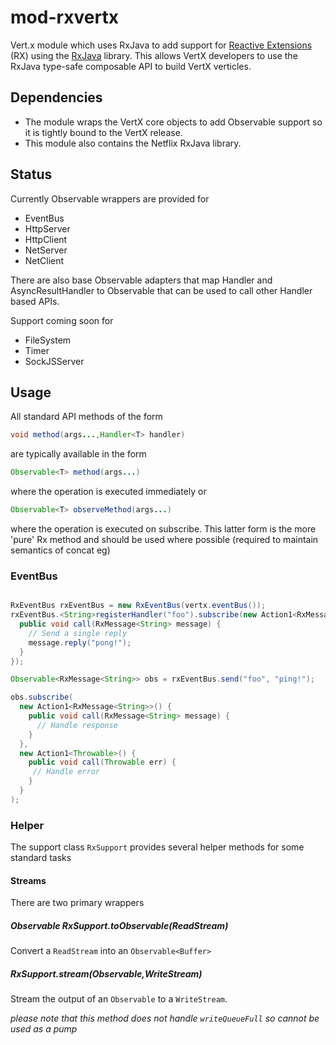 mod-rxvertx
===========

Vert.x module which uses RxJava to add support for [Reactive Extensions](https://rx.codeplex.com/) (RX) using the [RxJava](https://github.com/Netflix/RxJava/wiki) library. This allows VertX developers to use the RxJava type-safe composable API to build VertX verticles.

## Dependencies

- The module wraps the VertX core objects to add Observable support so it is tightly bound to the VertX release. 
- This module also contains the Netflix RxJava library.

## Status
Currently Observable wrappers are provided for

- EventBus
- HttpServer
- HttpClient
- NetServer
- NetClient

There are also base Observable adapters that map Handler<T> and AsyncResultHandler<T> to Observable<T> that can be used to call other Handler based APIs.

Support coming soon for

- FileSystem
- Timer
- SockJSServer

## Usage

All standard API methods of the form 

```java
void method(args...,Handler<T> handler)
```

are typically available in the form

```java
Observable<T> method(args...)
```

where the operation is executed immediately or

```java
Observable<T> observeMethod(args...)
```

where the operation is executed on subscribe. This latter form is the more 'pure' Rx method and should be used where possible (required to maintain semantics of concat eg) 
 
### EventBus

```java

RxEventBus rxEventBus = new RxEventBus(vertx.eventBus());
rxEventBus.<String>registerHandler("foo").subscribe(new Action1<RxMessage<String>>() {
  public void call(RxMessage<String> message) {
    // Send a single reply
    message.reply("pong!");
  }
});

Observable<RxMessage<String>> obs = rxEventBus.send("foo", "ping!");

obs.subscribe(
  new Action1<RxMessage<String>>() {
    public void call(RxMessage<String> message) {
      // Handle response 
    }
  },
  new Action1<Throwable>() {
    public void call(Throwable err) {
     // Handle error
    }
  }
);

```

### Helper ###
The support class `RxSupport` provides several helper methods for some standard tasks

#### Streams ####
There are two primary wrappers

##### Observable<Buffer> RxSupport.toObservable(ReadStream) ####
Convert a `ReadStream` into an `Observable<Buffer>`

##### RxSupport.stream(Observable<Buffer>,WriteStream) ####
Stream the output of an `Observable` to a `WriteStream`.

_please note that this method does not handle `writeQueueFull` so cannot be used as a pump_
